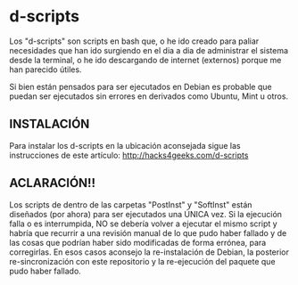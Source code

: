 # d-scripts

Los "d-scripts" son scripts en bash que, o he ido creado para paliar necesidades que han ido surgiendo en el dia a dia de administrar el sistema desde la terminal, o he ido descargando de internet (externos) porque me han parecido útiles.

Si bien están pensados para ser ejecutados en Debian es probable que puedan ser ejecutados sin errores en derivados como Ubuntu, Mint u otros.

## INSTALACIÓN

Para instalar los d-scripts en la ubicación aconsejada sigue las instrucciones de este artículo: http://hacks4geeks.com/d-scripts

## ACLARACIÓN!!
Los scripts de dentro de las carpetas "PostInst" y "SoftInst" están diseñados (por ahora) para ser ejecutados una ÚNICA vez. Si la ejecución falla o es interrumpida, NO se debería volver a ejecutar el mismo script y habría que recurrir a una revisión manual de lo que pudo haber fallado y de las cosas que podrían haber sido modificadas de forma errónea, para corregirlas. En esos casos aconsejo la re-instalación de Debian, la posterior re-sincronización con este repositorio y la re-ejecución del paquete que pudo haber fallado.
